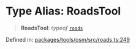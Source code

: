 # Type Alias: RoadsTool

> **RoadsTool**: *typeof* [`roads`](../variables/roads.md)

Defined in: [packages/tools/osm/src/roads.ts:249](https://github.com/GeoDaCenter/openassistant/blob/bf312b357cb340f1f76fa8b62441fb39bcbce0ce/packages/tools/osm/src/roads.ts#L249)
